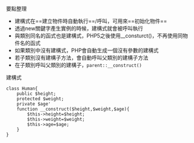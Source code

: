 要點整理
* 建構式在==建立物件時自動執行==/呼叫，可用來==初始化物件==
* 透過new關鍵字產生實例的時候，建構式就會被呼叫執行
* 與類別同名的函式也是建構式，PHP5之後使用__consturct()，不再使用同物件名的函式
* 如果類別中沒有建構式，PHP會自動生成一個沒有參數的建構式
* 若子類別沒有建構子方法，會自動呼叫父類別的建構子方法
* 在子類別呼叫父類別的建構子，`parent::__construct()`

建構式
```
class Human{
	public $height;
	protected $weight;
	private $age'
	function __construct($height,$weight,$age){
		$this->height=$height;
		$this->weight=$weight;
		$this->age=$age;
	}
}
```